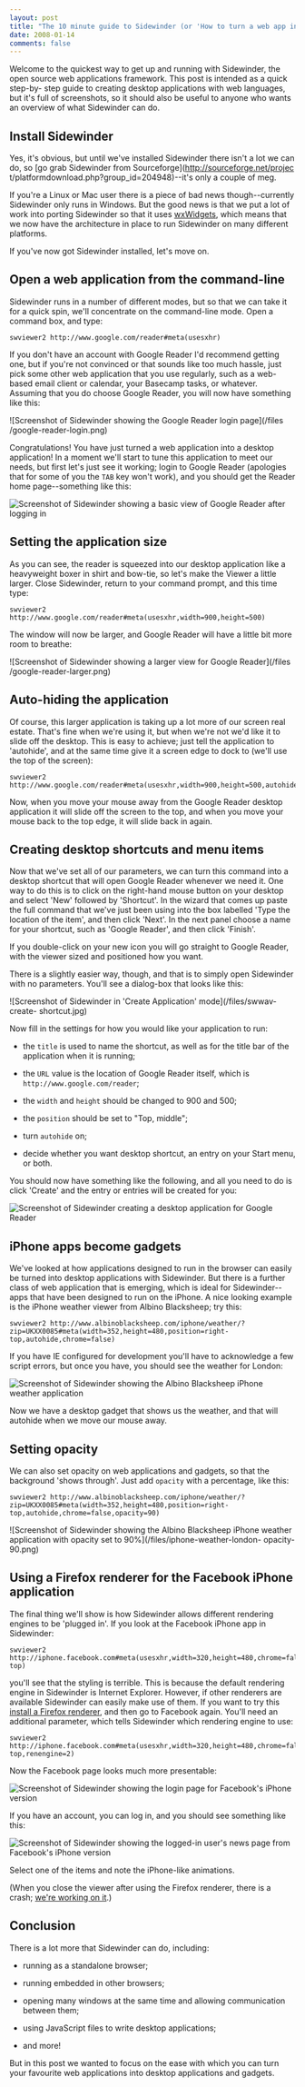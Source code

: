 ```yaml
---
layout: post
title: "The 10 minute guide to Sidewinder (or 'How to turn a web app into a desktop app without programming')"
date: 2008-01-14
comments: false
---
```

Welcome to the quickest way to get up and running with Sidewinder, the open
source web applications framework. This post is intended as a quick step-by-
step guide to creating desktop applications with web languages, but it's full
of screenshots, so it should also be useful to anyone who wants an overview of
what Sidewinder can do.

<!-- more -->

  

## Install Sidewinder

  
Yes, it's obvious, but until we've installed Sidewinder there isn't a lot we
can do, so [go grab Sidewinder from Sourceforge](http://sourceforge.net/projec
t/platformdownload.php?group_id=204948)--it's only a couple of meg.

  
If you're a Linux or Mac user there is a piece of bad news though--currently
Sidewinder only runs in Windows. But the good news is that we put a lot of
work into porting Sidewinder so that it uses
[wxWidgets](http://www.wxwidgets.org/), which means that we now have the
architecture in place to run Sidewinder on many different platforms.

  
If you've now got Sidewinder installed, let's move on.

  

## Open a web application from the command-line

  
Sidewinder runs in a number of different modes, but so that we can take it for
a quick spin, we'll concentrate on the command-line mode. Open a command box,
and type:

    
      
    swviewer2 http://www.google.com/reader#meta(usesxhr)  
    

  
If you don't have an account with Google Reader I'd recommend getting one, but
if you're not convinced or that sounds like too much hassle, just pick some
other web application that you use regularly, such as a web-based email client
or calendar, your Basecamp tasks, or whatever. Assuming that you do choose
Google Reader, you will now have something like this:

  
![Screenshot of Sidewinder showing the Google Reader login page](/files
/google-reader-login.png)

  
Congratulations! You have just turned a web application into a desktop
application! In a moment we'll start to tune this application to meet our
needs, but first let's just see it working; login to Google Reader (apologies
that for some of you the `TAB` key won't work), and you should get the Reader
home page--something like this:

  
![Screenshot of Sidewinder showing a basic view of Google Reader after logging
in](/files/google-reader-basic.png)

  

## Setting the application size

  
As you can see, the reader is squeezed into our desktop application like a
heavyweight boxer in shirt and bow-tie, so let's make the Viewer a little
larger. Close Sidewinder, return to your command prompt, and this time type:

    
      
    swviewer2 http://www.google.com/reader#meta(usesxhr,width=900,height=500)

  
The window will now be larger, and Google Reader will have a little bit more
room to breathe:

  
![Screenshot of Sidewinder showing a larger view for Google Reader](/files
/google-reader-larger.png)

  

## Auto-hiding the application

  
Of course, this larger application is taking up a lot more of our screen real
estate. That's fine when we're using it, but when we're not we'd like it to
slide off the desktop. This is easy to achieve; just tell the application to
'autohide', and at the same time give it a screen edge to dock to (we'll use
the top of the screen):

    
      
    swviewer2 http://www.google.com/reader#meta(usesxhr,width=900,height=500,autohide,position=top)  
    

  
Now, when you move your mouse away from the Google Reader desktop application
it will slide off the screen to the top, and when you move your mouse back to
the top edge, it will slide back in again.

  
  
  

## Creating desktop shortcuts and menu items

  
Now that we've set all of our parameters, we can turn this command into a
desktop shortcut that will open Google Reader whenever we need it. One way to
do this is to click on the right-hand mouse button on your desktop and select
'New' followed by 'Shortcut'. In the wizard that comes up paste the full
command that we've just been using into the box labelled 'Type the location of
the item', and then click 'Next'. In the next panel choose a name for your
shortcut, such as 'Google Reader', and then click 'Finish'.

  
If you double-click on your new icon you will go straight to Google Reader,
with the viewer sized and positioned how you want.

  
There is a slightly easier way, though, and that is to simply open Sidewinder
with no parameters. You'll see a dialog-box that looks like this:

  
![Screenshot of Sidewinder in 'Create Application' mode](/files/swwav-create-
shortcut.jpg)

  
Now fill in the settings for how you would like your application to run:

  

  * the `title` is used to name the shortcut, as well as for the title bar of the application when it is running;
  

  * the `URL` value is the location of Google Reader itself, which is `http://www.google.com/reader`;
  

  * the `width` and `height` should be changed to 900 and 500;
  

  * the `position` should be set to "Top, middle";
  

  * turn `autohide` on;
  

  * decide whether you want desktop shortcut, an entry on your Start menu, or both.
  
  
  
You should now have something like the following, and all you need to do is
click 'Create' and the entry or entries will be created for you:

  
![Screenshot of Sidewinder creating a desktop application for Google
Reader](/files/swwav-create-shortcut-google-reader.jpg)

  

## iPhone apps become gadgets

  
We've looked at how applications designed to run in the browser can easily be
turned into desktop applications with Sidewinder. But there is a further class
of web application that is emerging, which is ideal for Sidewinder--apps that
have been designed to run on the iPhone. A nice looking example is the iPhone
weather viewer from Albino Blacksheep; try this:

    
      
    swviewer2 http://www.albinoblacksheep.com/iphone/weather/?zip=UKXX0085#meta(width=352,height=480,position=right-top,autohide,chrome=false)  
    

  
If you have IE configured for development you'll have to acknowledge a few
script errors, but once you have, you should see the weather for London:

  
![Screenshot of Sidewinder showing the Albino Blacksheep iPhone weather
application](/files/iphone-weather-london.png)

  
Now we have a desktop gadget that shows us the weather, and that will autohide
when we move our mouse away.

  

## Setting opacity

  
We can also set opacity on web applications and gadgets, so that the
background 'shows through'. Just add `opacity` with a percentage, like this:

    
      
    swviewer2 http://www.albinoblacksheep.com/iphone/weather/?zip=UKXX0085#meta(width=352,height=480,position=right-top,autohide,chrome=false,opacity=90)  
    

  
  
![Screenshot of Sidewinder showing the Albino Blacksheep iPhone weather
application with opacity set to 90%](/files/iphone-weather-london-
opacity-90.png)

  

## Using a Firefox renderer for the Facebook iPhone application

  
The final thing we'll show is how Sidewinder allows different rendering
engines to be 'plugged in'. If you look at the Facebook iPhone app in
Sidewinder:

    
      
    swviewer2 http://iphone.facebook.com#meta(usesxhr,width=320,height=480,chrome=false,autohide,position=right-top)  
    

  
you'll see that the styling is terrible. This is because the default rendering
engine in Sidewinder is Internet Explorer. However, if other renderers are
available Sidewinder can easily make use of them. If you want to try this
[install a Firefox
renderer](http://www.iol.ie/~locka/mozilla/control.htm#download), and then go
to Facebook again. You'll need an additional parameter, which tells Sidewinder
which rendering engine to use:

    
      
    swviewer2 http://iphone.facebook.com#meta(usesxhr,width=320,height=480,chrome=false,autohide,position=right-top,renengine=2)  
    

  
Now the Facebook page looks much more presentable:

  
![Screenshot of Sidewinder showing the login page for Facebook's iPhone
version](/files/iphone-facebook-login.png)

  
If you have an account, you can log in, and you should see something like
this:

  
![Screenshot of Sidewinder showing the logged-in user's news page from
Facebook's iPhone version](/files/iphone-facebook-news.png)

  
Select one of the items and note the iPhone-like animations.

  
(When you close the viewer after using the Firefox renderer, there is a crash;
[we're working on it](http://sw.swcube.com/ticket/17).)

  

## Conclusion

  
There is a lot more that Sidewinder can do, including:

  

  * running as a standalone browser;
  

  * running embedded in other browsers;
  

  * opening many windows at the same time and allowing communication between them;
  

  * using JavaScript files to write desktop applications;
  

  * and more!
  
  
But in this post we wanted to focus on the ease with which you can turn your
favourite web applications into desktop applications and gadgets.

